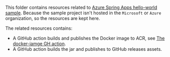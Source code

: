 This folder contains resources related to [Azure Spring Apps hello-world sample](https://github.com/spring-guides/gs-spring-boot-for-azure). Because the sample project isn't hosted in the `Microsoft` or `Azure` organization, so the resources are kept here. 

The related resources contains:

- A GitHub action builds and publishes the Docker image to ACR, see [The docker-iamge GH action](../.github/asa-sample-helloworld-docker-image.yml).
- A GitHub action builds the jar and publishes to GitHub releases assets.